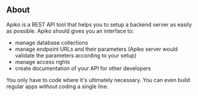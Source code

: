## About

Apiko is a REST API tool that helps you to setup a backend server as easily as possible. Apiko should gives you an interface to:

+ manage database collections
+ manage endpoint URLs and their parameters (Apiko server would validate the parameters according to your setup)
+ manage access rights
+ create documentation of your API for other developers

You only have to code where it's ultimately necessary. You can even build regular apps without coding a single line.
